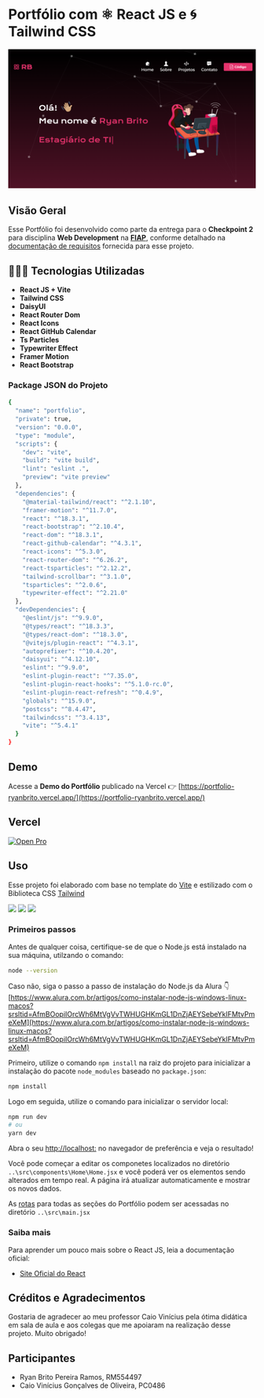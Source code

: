 # Portfólio com ⚛️ React JS e 🌀 Tailwind CSS

![Home](https://github.com/ryanbritodev/portfolio-react/blob/main/src/assets/img/projects/Portfolio.png?raw=true)

## Visão Geral
Esse Portfólio foi desenvolvido como parte da entrega para o **Checkpoint 2** para disciplina **Web Development** na **[FIAP](https://www.fiap.com.br/)**, conforme detalhado na [documentação de requisitos](https://cherry-client-b8f.notion.site/CP2-Portf-lio-8bc1b15e60de4f4fb756614c1be9ed14) fornecida para esse projeto.

## 🧑🏻‍💻 Tecnologias Utilizadas
- **React JS + Vite**
- **Tailwind CSS** 
- **DaisyUI**
- **React Router Dom**
- **React Icons** 
- **React GitHub Calendar**
- **Ts Particles**
- **Typewriter Effect**
- **Framer Motion**
- **React Bootstrap**

### Package JSON do Projeto
```bash
{
  "name": "portfolio",
  "private": true,
  "version": "0.0.0",
  "type": "module",
  "scripts": {
    "dev": "vite",
    "build": "vite build",
    "lint": "eslint .",
    "preview": "vite preview"
  },
  "dependencies": {
    "@material-tailwind/react": "^2.1.10",
    "framer-motion": "^11.7.0",
    "react": "^18.3.1",
    "react-bootstrap": "^2.10.4",
    "react-dom": "^18.3.1",
    "react-github-calendar": "^4.3.1",
    "react-icons": "^5.3.0",
    "react-router-dom": "^6.26.2",
    "react-tsparticles": "^2.12.2",
    "tailwind-scrollbar": "^3.1.0",
    "tsparticles": "^2.0.6",
    "typewriter-effect": "^2.21.0"
  },
  "devDependencies": {
    "@eslint/js": "^9.9.0",
    "@types/react": "^18.3.3",
    "@types/react-dom": "^18.3.0",
    "@vitejs/plugin-react": "^4.3.1",
    "autoprefixer": "^10.4.20",
    "daisyui": "^4.12.10",
    "eslint": "^9.9.0",
    "eslint-plugin-react": "^7.35.0",
    "eslint-plugin-react-hooks": "^5.1.0-rc.0",
    "eslint-plugin-react-refresh": "^0.4.9",
    "globals": "^15.9.0",
    "postcss": "^8.4.47",
    "tailwindcss": "^3.4.13",
    "vite": "^5.4.1"
  }
}
````

## Demo

Acesse a **Demo do Portfólio** publicado na Vercel 👉️ [https://portfolio-ryanbrito.vercel.app/](https://portfolio-ryanbrito.vercel.app/)

## Vercel

[![Open Pro](https://github.com/ryanbritodev/portfolio-react/blob/main/src/assets/img/projects/Portfolio_2.png?raw=true)](https://portfolio-ryanbrito.vercel.app/)

## Uso

Esse projeto foi elaborado com base no template do [Vite](https://vitejs.dev/) e estilizado com o Biblioteca CSS [Tailwind](https://tailwindcss.com/docs/guides/vite)

<div display="flex">
<img width="75px" src="https://cdn.jsdelivr.net/gh/devicons/devicon@latest/icons/react/react-original.svg" />
<img width="75px" src="https://cdn.jsdelivr.net/gh/devicons/devicon@latest/icons/tailwindcss/tailwindcss-original.svg" />
<img width="75px" src="https://cdn.jsdelivr.net/gh/devicons/devicon@latest/icons/vitejs/vitejs-original.svg" />
</div>

### Primeiros passos

Antes de qualquer coisa, certifique-se de que o Node.js está instalado na sua máquina, utilzando o comando:

```bash
node --version
```

Caso não, siga o passo a passo de instalação do Node.js da Alura 👇
<br>
[https://www.alura.com.br/artigos/como-instalar-node-js-windows-linux-macos?srsltid=AfmBOopiIOrcWh6MtVgVvTWHUGHKmGL1DnZjAEYSebeYkIFMtvPmeXeM](https://www.alura.com.br/artigos/como-instalar-node-js-windows-linux-macos?srsltid=AfmBOopiIOrcWh6MtVgVvTWHUGHKmGL1DnZjAEYSebeYkIFMtvPmeXeM)

Primeiro, utilize o comando `npm install` na raiz do projeto para inicializar a instalação do pacote `node_modules` baseado no `package.json`:

```bash
npm install
```

Logo em seguida, utilize o comando para inicializar o servidor local:

```bash
npm run dev
# ou
yarn dev
```

Abra o seu [http://localhost:](http://localhost:) no navegador de preferência e veja o resultado!

Você pode começar a editar os componetes localizados no diretório `..\src\components\Home\Home.jsx` e você poderá ver os elementos sendo alterados em tempo real. A página irá atualizar automaticamente e mostrar os novos dados.

As [rotas](https://github.com/remix-run/react-router) para todas as seções do Portfólio podem ser acessadas no diretório  `..\src\main.jsx`

### Saiba mais

Para aprender um pouco mais sobre o React JS, leia a documentação oficial:

- [Site Oficial do React](https://react.dev/)


## Créditos e Agradecimentos

Gostaria de agradecer ao meu professor Caio Vinícius pela ótima didática em sala de aula e aos colegas que me apoiaram na realização desse projeto. Muito obrigado!


## Participantes
- Ryan Brito Pereira Ramos, RM554497
- Caio Vinícius Gonçalves de Oliveira, PC0486
